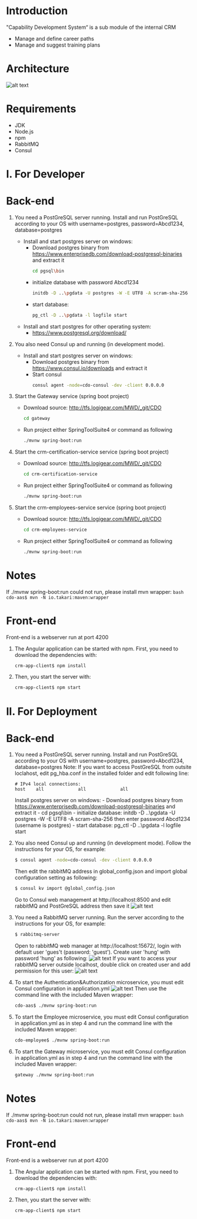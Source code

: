 # Introduction 
"Capability Development System“ is a sub module of the internal CRM
+ Manage and define career paths
+ Manage and suggest training plans
# Architecture
![alt text](./images/architecture.png)
# Requirements
* JDK 
* Node.js 
* npm 
* RabbitMQ 
* Consul 

# I. For Developer
# Back-end
1. You need a PostGreSQL server running. Install and run PostGreSQL according to your OS with username=postgres, password=Abcd1234, database=postgres
	- Install and start postgres server on windows:
		- Download postgres binary from https://www.enterprisedb.com/download-postgresql-binaries and extract it
		    ```bash
			cd pgsql\bin
			```
		- initialize database with password Abcd1234
			```bash
			initdb -D ..\pgdata -U postgres -W -E UTF8 -A scram-sha-256
			```		 
		- start database:  
			```bash
			pg_ctl -D ..\pgdata -l logfile start
			```
	- Install and start postgres  for other operating system:
		- https://www.postgresql.org/download/
		
2. You also need Consul up and running (in development mode). 
	- Install and start postgres server on windows:
		- Download postgres binary from https://www.consul.io/downloads and extract it
		- Start consul
			```bash
			consul agent -node=cdo-consul -dev -client 0.0.0.0
			```
			
3. Start the Gateway service (spring boot project)
	- Download source: http://tfs.logigear.com/MWD/_git/CDO
		```bash
		cd gateway
		```
	- Run project either SpringToolSuite4 or command as following
		```bash
		./mvnw spring-boot:run
		```

4. Start the crm-certification-service service (spring boot project)
	- Download source: http://tfs.logigear.com/MWD/_git/CDO
		```bash
		cd crm-certification-service
		```
	- Run project either SpringToolSuite4 or command as following
		```bash
		./mvnw spring-boot:run
		```
5. Start the crm-employees-service service (spring boot project)
	- Download source: http://tfs.logigear.com/MWD/_git/CDO
		```bash
		cd crm-employees-service
		```
	- Run project either SpringToolSuite4 or command as following
		```bash
		./mvnw spring-boot:run
		```
# Notes
If ./mvnw spring-boot:run could not run, please install mvn wrapper:
    ```bash
    cdo-aas$ mvn -N io.takari:maven:wrapper
    ```

# Front-end
Front-end is a webserver run at port 4200
1. The Angular application can be started with npm. First, you need to download the dependencies with:
    ```bash
    crm-app-client$ npm install
    ```
2. Then, you start the server with:
    ```bash
    crm-app-client$ npm start
    ```
	
# II. For Deployment
# Back-end
1. You need a PostGreSQL server running. Install and run PostGreSQL according to your OS with username=postgres, password=Abcd1234, database=postgres
	Note: If you want to access PostGreSQL from outsite loclahost, edit pg_hba.conf in the installed folder and edit following line:
	```
    # IPv4 local connections:
	host    all             all             all
    ```
	Install postgres server on windows:
		- Download postgres binary from https://www.enterprisedb.com/download-postgresql-binaries and extract it
		- cd pgsql\bin
		- initialize database: initdb -D ..\pgdata -U postgres -W -E UTF8 -A scram-sha-256 then enter password Abcd1234 (username is postgres)
		- start database:  pg_ctl -D ..\pgdata -l logfile start

2. You also need Consul up and running (in development mode). Follow the instructions for your OS, for example:
    ```bash
    $ consul agent -node=cdo-consul -dev -client 0.0.0.0
    ```
	Then edit the rabbitMQ address in global_config.json and import global configuration setting as following:
	```bash
    $ consul kv import @global_config.json
    ```
	Go to Consul web management at  http://localhost:8500 and edit rabbitMQ and PostGreSQL address then save it
	![alt text](./images/consulKVConfiguration.png)

3. You need a RabbitMQ server running. Run the server according to the instructions for your OS, for example:
    ```bash
    $ rabbitmq-server
    ```
	Open to rabbitMQ web manager at http://localhost:15672/, login with default user 'gues't (password: 'guest'). Create user 'hung' with password 'hung' as following:
    ![alt text](./images/rabbitMQCreateUser.png)
	If you want to access your rabbitMQ server outside localhost, double click on created user and add permission for this user:
	![alt text](./images/rabbitMQAddRemotePermission.png)

4. To start the Authentication&Authorization microservice, you must edit Consul configuration in application.yml 
	![alt text](./images/consulConfiguration.png)
    Then  use the command line with the included Maven wrapper:
    ```bash
    cdo-aas$ ./mvnw spring-boot:run
    ```
5. To start the Employee microservice, you must edit Consul configuration in application.yml as in step 4 and run the command line with the included Maven wrapper:
    ```bash
    cdo-employee$ ./mvnw spring-boot:run
    ```
6. To start the Gateway microservice, you must edit Consul configuration in application.yml as in step 4 and run the command line with the included Maven wrapper:
    ```bash
    gateway ./mvnw spring-boot:run
    ```
# Notes
If ./mvnw spring-boot:run could not run, please install mvn wrapper:
    ```bash
    cdo-aas$ mvn -N io.takari:maven:wrapper
    ```

# Front-end
Front-end is a webserver run at port 4200
1. The Angular application can be started with npm. First, you need to download the dependencies with:
    ```bash
    crm-app-client$ npm install
    ```
2. Then, you start the server with:
    ```bash
    crm-app-client$ npm start
    ```
